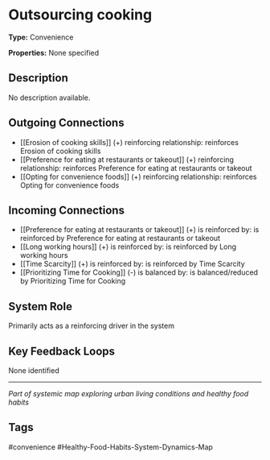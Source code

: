 # Outsourcing cooking

**Type:** Convenience

**Properties:** None specified

## Description
No description available.

## Outgoing Connections
- [[Erosion of cooking skills]] (+) reinforcing relationship: reinforces Erosion of cooking skills
- [[Preference for eating at restaurants or takeout]] (+) reinforcing relationship: reinforces Preference for eating at restaurants or takeout
- [[Opting for convenience foods]] (+) reinforcing relationship: reinforces Opting for convenience foods

## Incoming Connections
- [[Preference for eating at restaurants or takeout]] (+) is reinforced by: is reinforced by Preference for eating at restaurants or takeout
- [[Long working hours]] (+) is reinforced by: is reinforced by Long working hours
- [[Time Scarcity]] (+) is reinforced by: is reinforced by Time Scarcity
- [[Prioritizing Time for Cooking]] (-) is balanced by: is balanced/reduced by Prioritizing Time for Cooking

## System Role
Primarily acts as a reinforcing driver in the system

## Key Feedback Loops
None identified

---
*Part of systemic map exploring urban living conditions and healthy food habits*

## Tags
#convenience #Healthy-Food-Habits-System-Dynamics-Map
